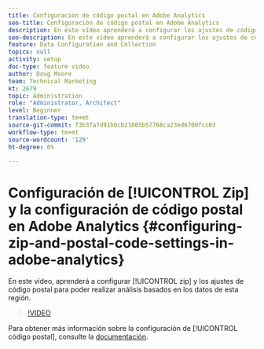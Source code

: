 ```yaml
---
title: Configuración de código postal en Adobe Analytics
seo-title: Configuración de código postal en Adobe Analytics
description: En este vídeo aprenderá a configurar los ajustes de código postal para que pueda realizar análisis basados en los datos de esta región.
seo-description: En este vídeo aprenderá a configurar los ajustes de código postal para que pueda realizar análisis basados en los datos de esta región.
feature: Data Configuration and Collection
topics: null
activity: setup
doc-type: feature video
author: Doug Moore
team: Technical Marketing
kt: 2679
topic: Administration
role: "Administrator, Architect"
level: Beginner
translation-type: tm+mt
source-git-commit: f3b3fa7d91b0cb21005b57768ca23ed6700fcc03
workflow-type: tm+mt
source-wordcount: '129'
ht-degree: 0%

---
```



# Configuración de [!UICONTROL Zip] y la configuración de código postal en Adobe Analytics {#configuring-zip-and-postal-code-settings-in-adobe-analytics}

En este vídeo, aprenderá a configurar [!UICONTROL zip] y los ajustes de código postal para poder realizar análisis basados en los datos de esta región.

>[!VIDEO](https://video.tv.adobe.com/v/27051/?quality=12)

Para obtener más información sobre la configuración de [!UICONTROL código postal], consulte la [documentación](https://marketing.adobe.com/resources/help/en_US/reference/reports_zip.html).
